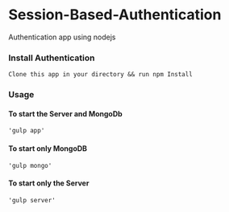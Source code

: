 # Session-Based-Authentication
Authentication app using nodejs

### Install Authentication
    Clone this app in your directory && run npm Install

### Usage
#### To start the Server and MongoDb
    'gulp app'
#### To start only MongoDB
    'gulp mongo'
#### To start only the Server
    'gulp server' 
